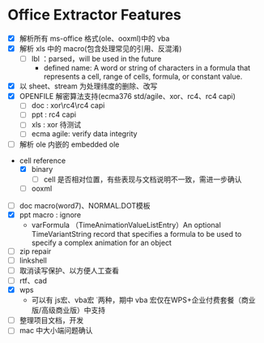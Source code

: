 # Office Extractor Features
- [x] 解析所有 ms-office 格式(ole、ooxml)中的 vba
- [x] 解析 xls 中的 macro(包含处理常见的引用、反混淆)
  - [ ] lbl ：parsed，will be used in the future
    - defined name: A word or string of characters in a formula that represents a cell, range of cells, formula, or constant value.
- [x] 以 sheet、stream 为处理纬度的删除、改写
- [x] OPENFILE 解密算法支持(ecma376 std/agile、xor、rc4、rc4 capi)
  - [ ] doc : xor\rc4\rc4 capi
  - [ ] ppt : rc4 capi
  - [ ] xls : xor 待测试
  - [ ] ecma agile: verify data integrity
- [ ] 解析 ole 内嵌的 embedded ole
- cell reference
  - [x] binary
    - [ ] cell 是否相对位置，有些表现与文档说明不一致，需进一步确认
  - [ ] ooxml
- [ ] doc macro(word7)、NORMAL.DOT模板
- [x] ppt macro : ignore
  - varFormula （TimeAnimationValueListEntry）An optional TimeVariantString record that specifies a formula to be used to specify a complex animation for an object
- [ ] zip repair
- [ ] linkshell
- [ ] 取消读写保护、以方便人工查看
- [ ] rtf、cad
- [x] wps
  - 可以有 js宏、vba宏 ˙两种，期中 vba 宏仅在WPS+企业付费套餐（商业版/高级商业版）中支持
- [ ] 整理项目文档，开发
- [ ] mac 中大小端问题确认